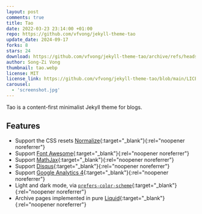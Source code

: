 ```yaml
---
layout: post
comments: true
title: Tao
date: 2022-03-23 23:14:00 +01:00
repo: https://github.com/vfvong/jekyll-theme-tao
update_date: 2024-09-17
forks: 8
stars: 24
download: https://github.com/vfvong/jekyll-theme-tao/archive/refs/heads/main.zip
author: Song-Zi Vong
thumbnail: tao.webp
license: MIT
license_link: https://github.com/vfvong/jekyll-theme-tao/blob/main/LICENSE.txt
carousel:
  - 'screenshot.jpg'
---
```


Tao is a content-first minimalist Jekyll theme for blogs.

## Features

* Support the CSS resets [Normalize](https://github.com/necolas/normalize.css){:target="_blank"}{:rel="noopener noreferrer"}
* Support [Font Awesome](https://fontawesome.com/){:target="_blank"}{:rel="noopener noreferrer"}
* Support [MathJax](https://www.mathjax.org/){:target="_blank"}{:rel="noopener noreferrer"}
* Support [Disqus](https://disqus.com/){:target="_blank"}{:rel="noopener noreferrer"}
* Support [Google Analytics 4](https://analytics.google.com/analytics/web/){:target="_blank"}{:rel="noopener noreferrer"}
* Light and dark mode, via [`prefers-color-scheme`](https://web.dev/prefers-color-scheme/){:target="_blank"}{:rel="noopener noreferrer"}
* Archive pages implemented in pure [Liquid](https://shopify.github.io/liquid/){:target="_blank"}{:rel="noopener noreferrer"}
